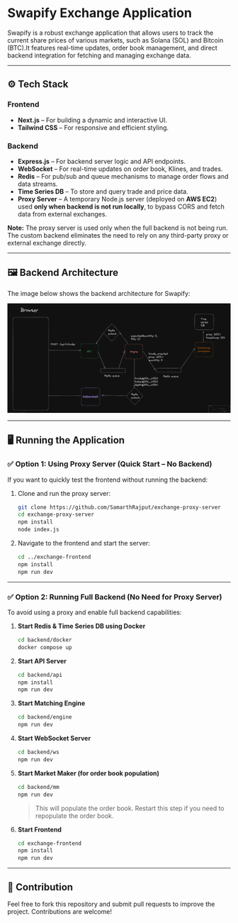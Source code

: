 # Swapify Exchange Application

Swapify is a robust exchange application that allows users to track the current share prices of various markets, such as Solana (SOL) and Bitcoin (BTC).It features real-time updates, order book management, and direct backend integration for fetching and managing exchange data.

---

## ⚙️ Tech Stack

### Frontend
- **Next.js** – For building a dynamic and interactive UI.
- **Tailwind CSS** – For responsive and efficient styling.

### Backend
- **Express.js** – For backend server logic and API endpoints.
- **WebSocket** – For real-time updates on order book, Klines, and trades.
- **Redis** – For pub/sub and queue mechanisms to manage order flows and data streams.
- **Time Series DB** – To store and query trade and price data.
- **Proxy Server** – A temporary Node.js server (deployed on **AWS EC2**) used **only when backend is not run locally**, to bypass CORS and fetch data from external exchanges.

**Note:** The proxy server is used only when the full backend is not being run. The custom backend eliminates the need to rely on any third-party proxy or external exchange directly.

---

## 🖼️ Backend Architecture

The image below shows the backend architecture for Swapify:

![Backend Architecture](./backend_Architecture.webp)


---

## 🖥️ Running the Application

### ✅ Option 1: Using Proxy Server (Quick Start – No Backend)

If you want to quickly test the frontend without running the backend:

1. Clone and run the proxy server:
   ```sh
   git clone https://github.com/SamarthRajput/exchange-proxy-server
   cd exchange-proxy-server
   npm install
   node index.js
   ```

2. Navigate to the frontend and start the server:
   ```sh
   cd ../exchange-frontend
   npm install
   npm run dev
   ```

---

### ✅ Option 2: Running Full Backend (No Need for Proxy Server)

To avoid using a proxy and enable full backend capabilities:

1. **Start Redis & Time Series DB using Docker**  
   ```sh
   cd backend/docker
   docker compose up
   ```

2. **Start API Server**  
   ```sh
   cd backend/api
   npm install
   npm run dev
   ```

3. **Start Matching Engine**  
   ```sh
   cd backend/engine
   npm run dev
   ```

4. **Start WebSocket Server**  
   ```sh
   cd backend/ws
   npm run dev
   ```

5. **Start Market Maker (for order book population)**  
   ```sh
   cd backend/mm
   npm run dev
   ```

   > This will populate the order book. Restart this step if you need to repopulate the order book.

6. **Start Frontend**  
   ```sh
   cd exchange-frontend
   npm install
   npm run dev
   ```

---

## 🤝 Contribution

Feel free to fork this repository and submit pull requests to improve the project. Contributions are welcome!
